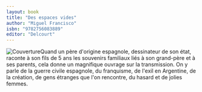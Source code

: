 ```yaml
---
layout: book
title: "Des espaces vides"
author: "Miguel Francisco"
isbn: "9782756083889"
editor: "Delcourt"
---
```

![Couverture](/img/9782756083889.jpg)Quand un père d'origine espagnole, dessinateur de son état, raconte à son fils de 5 ans les souvenirs familiaux liés à son grand-père et à ses parents, cela donne un magnifique ouvrage sur la transmission. On y parle de la guerre civile espagnole, du franquisme, de l'exil en Argentine, de la création, de gens étranges que l'on rencontre, du hasard et de jolies femmes.
